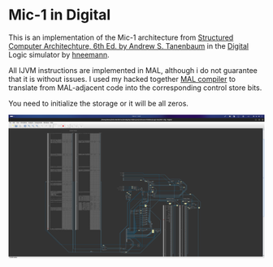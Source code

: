 # Mic-1 in Digital

This is an implementation of the Mic-1 architecture from [Structured Computer Architechture, 6th Ed. by Andrew S. Tanenbaum](https://csc-knu.github.io/sys-prog/books/Andrew%20S.%20Tanenbaum%20-%20Structured%20Computer%20Organization.pdf) in the [Digital](https://github.com/hneemann/Digital) Logic simulator by [hneemann](https://github.com/hneemann).

All IJVM instructions are implemented in MAL, although i do not guarantee that it is without issues. I used my hacked together [MAL compiler](https://github.com/gamemode-3/mal-compiler) to translate from MAL-adjacent code into the corresponding control store bits.

You need to initialize the storage or it will be all zeros.

![Screenshot of the Mic-1](https://github.com/gamemode-3/Digital-Mic-1/blob/main/assets/Screenshot.png)
